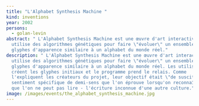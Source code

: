 ```yaml
---
title: "L'Alphabet Synthesis Machine "
kind: inventions
year: 2002
persons:
  - golan-levin
abstract: " L'Alphabet Synthesis Machine est une œuvre d'art interactive qui
  utilise des algorithmes génétiques pour faire \"évoluer\" un ensemble de
  glyphes d'apparence similaire à un alphabet du monde réel."
description: " L'Alphabet Synthesis Machine est une œuvre d'art interactive qui
  utilise des algorithmes génétiques pour faire \"évoluer\" un ensemble de
  glyphes d'apparence similaire à un alphabet du monde réel. Les utilisateurs
  créent les glyphes initiaux et le programme prend le relais. Comme
  l'expliquent les créateurs du projet, leur objectif était \"de susciter le
  sentiment spécifique de demi-sens que l'on éprouve lorsqu'on reconnaît - mais
  que l'on ne peut pas lire - l'écriture inconnue d'une autre culture."
image: /images/events/the_alphabet_synthesis_machine.jpg
---
```

